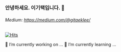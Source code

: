 ### 안녕하세요. 이기택입니다. 👋

###### Medium: https://medium.com/@gitaeklee/

[![Hits](https://hits.seeyoufarm.com/api/count/incr/badge.svg?url=https%3A%2F%2Fgithub.com%2FLeeGitaek)](https://hits.seeyoufarm.com)

 🔭 I’m currently working on ...
 🌱 I’m currently learning ...
